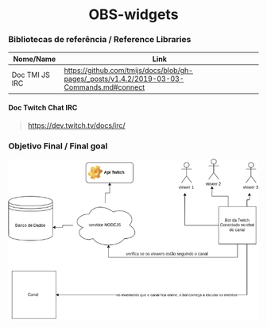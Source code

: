 ﻿<h1 align="center"> OBS-widgets </h1>


### Bibliotecas de referência / Reference Libraries

| Nome/Name   | Link          |
| ------------- | ------------- |
|  Doc TMI JS IRC  | https://github.com/tmijs/docs/blob/gh-pages/_posts/v1.4.2/2019-03-03-Commands.md#connect  |


#### Doc Twitch Chat IRC

> https://dev.twitch.tv/docs/irc/

### Objetivo Final / Final goal

![Objetivo](./doc/Diagrama-colaboracao.png)
